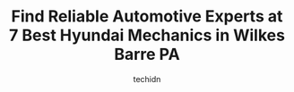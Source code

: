---
layout: ampstory
image: https://images.unsplash.com/photo-1619844175408-c05947985e2d?ixlib=rb-4.0.3&ixid=MnwxMjA3fDB8MHxwaG90by1wYWdlfHx8fGVufDB8fHx8&auto=format&fit=crop&w=640&h=853&q=80
author: techidn
featured: false
description: Discover the 7 best Hyundai Mechanic in Wilkes Barre PA, USA and ensure your vehicle receives the highest quality of care. These trusted professionals are known for their skill, knowledge, a
title: Find Reliable Automotive Experts at 7 Best Hyundai Mechanics in Wilkes Barre PA
cover:
   title: Find Reliable Automotive Experts at 7 Best Hyundai Mechanics in Wilkes Barre PA
   subtitle: Rickpate
   background: https://images.unsplash.com/photo-1619844175408-c05947985e2d?ixlib=rb-4.0.3&ixid=MnwxMjA3fDB8MHxwaG90by1wYWdlfHx8fGVufDB8fHx8&auto=format&fit=crop&w=640&h=853&q=80

pages: 
 - layout: thirds
   top: <h1>#1 Ken Pollock Nissan</h1>
   bottom: "<p>Excellent service, bar none. Amazing staff from the ground up and everyone makes you feel like you are family there... kudos to my salesman Dan Patton and the service sta</p>"
   background: https://www.knot35.com/toplist/wp-content/uploads/2023/06/best-hyundai-mechanic-1-in-wilkes-barre-pa-1685836159.jpeg
   backgroundblur: true
 - layout: thirds
   top: <h1>#2 Bergeys Kia of Wilkes-Barre</h1>
   bottom: "<p>126 Narrows Rd Route 11, Larksville, PA 18704, United States</p>"
   background: https://www.knot35.com/toplist/wp-content/uploads/2023/06/best-hyundai-mechanic-2-in-wilkes-barre-pa-1685836159.jpeg
   cta:
      link: https://www.knot35.com/toplist/find-reliable-automotive-experts-at-7-best-hyundai-mechanics-in-wilkes-barre-pa/
      text: Find Reliable Automotive Experts at 7 Best Hyundai Mechanics in Wilkes Barre PA
 - layout: thirds
   top: <h1>#3 MotorWorld Honda</h1>
   bottom: "<p>150 Motorworld Dr, Wilkes-Barre, PA 18702, United States</p>"
   background: https://www.knot35.com/toplist/wp-content/uploads/2023/06/best-hyundai-mechanic-3-in-wilkes-barre-pa-1685836160.png
   cta:
      link: https://www.knot35.com/toplist/find-reliable-automotive-experts-at-7-best-hyundai-mechanics-in-wilkes-barre-pa/
      text: Find Reliable Automotive Experts at 7 Best Hyundai Mechanics in Wilkes Barre PA
 - layout: thirds
   top: <h1>#4 MotorWorld Hyundai</h1>
   bottom: "<p>150 Motorworld Dr, Wilkes-Barre, PA 18702, United States</p>"
   background: https://images.unsplash.com/photo-1524169358666-79f22534bc6e?ixlib=rb-4.0.3&ixid=MnwxMjA3fDB8MHxwaG90by1wYWdlfHx8fGVufDB8fHx8&auto=format&fit=crop&w=640&h=853&q=80
   cta:
      link: https://www.knot35.com/toplist/find-reliable-automotive-experts-at-7-best-hyundai-mechanics-in-wilkes-barre-pa/
      text: Find Reliable Automotive Experts at 7 Best Hyundai Mechanics in Wilkes Barre PA
 - layout: thirds
   top: <h1>#5 Wyoming Valley Auto Sales</h1>
   bottom: "<p>197 West End Rd, Wilkes-Barre, PA 18706, United States</p>"
   background: https://images.unsplash.com/photo-1591393223703-56fe1347ac62?ixlib=rb-4.0.3&ixid=MnwxMjA3fDB8MHxwaG90by1wYWdlfHx8fGVufDB8fHx8&auto=format&fit=crop&w=640&h=853&q=80
   cta:
      link: https://www.knot35.com/toplist/find-reliable-automotive-experts-at-7-best-hyundai-mechanics-in-wilkes-barre-pa/
      text: Find Reliable Automotive Experts at 7 Best Hyundai Mechanics in Wilkes Barre PA
 - layout: thirds
   top: <h1>#6 Pompey Collision</h1>
   bottom: "<p>338 Pierce St, Kingston, PA 18704, United States</p>"
   background: https://images.unsplash.com/photo-1488554378835-f7acf46e6c98?ixlib=rb-4.0.3&ixid=MnwxMjA3fDB8MHxwaG90by1wYWdlfHx8fGVufDB8fHx8&auto=format&fit=crop&w=640&h=853&q=80
   cta:
      link: https://www.knot35.com/toplist/find-reliable-automotive-experts-at-7-best-hyundai-mechanics-in-wilkes-barre-pa/
      text: Find Reliable Automotive Experts at 7 Best Hyundai Mechanics in Wilkes Barre PA
 - layout: thirds
   top: <h1>#7 Americas Choice Cars & Credit</h1>
   bottom: "<p>479 Blackman St, Wilkes-Barre Township, PA 18702, United States</p>"
   background: https://images.unsplash.com/photo-1534312527009-56c7016453e6?ixlib=rb-4.0.3&ixid=MnwxMjA3fDB8MHxwaG90by1wYWdlfHx8fGVufDB8fHx8&auto=format&fit=crop&w=640&h=853&q=80
   cta:
      link: https://www.knot35.com/toplist/find-reliable-automotive-experts-at-7-best-hyundai-mechanics-in-wilkes-barre-pa/
      text: Find Reliable Automotive Experts at 7 Best Hyundai Mechanics in Wilkes Barre PA
 - layout: thirds
   middle: Continue reading...
   background: https://images.unsplash.com/photo-1614648718611-0635f29016cb?ixlib=rb-4.0.3&ixid=MnwxMjA3fDB8MHxwaG90by1wYWdlfHx8fGVufDB8fHx8&auto=format&fit=crop&w=640&h=853&q=80
   cta:
      link: https://www.knot35.com/toplist/find-reliable-automotive-experts-at-7-best-hyundai-mechanics-in-wilkes-barre-pa/
      text: Find Reliable Automotive Experts at 7 Best Hyundai Mechanics in Wilkes Barre PA
      
---